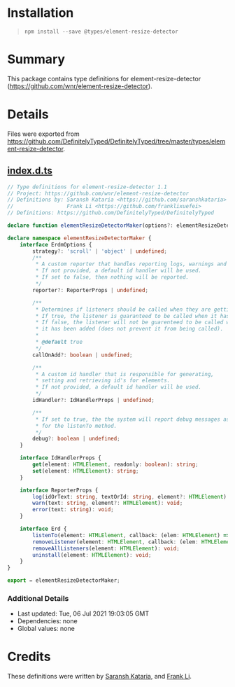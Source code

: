 # Installation
> `npm install --save @types/element-resize-detector`

# Summary
This package contains type definitions for element-resize-detector (https://github.com/wnr/element-resize-detector).

# Details
Files were exported from https://github.com/DefinitelyTyped/DefinitelyTyped/tree/master/types/element-resize-detector.
## [index.d.ts](https://github.com/DefinitelyTyped/DefinitelyTyped/tree/master/types/element-resize-detector/index.d.ts)
````ts
// Type definitions for element-resize-detector 1.1
// Project: https://github.com/wnr/element-resize-detector
// Definitions by: Saransh Kataria <https://github.com/saranshkataria>
//                 Frank Li <https://github.com/franklixuefei>
// Definitions: https://github.com/DefinitelyTyped/DefinitelyTyped

declare function elementResizeDetectorMaker(options?: elementResizeDetectorMaker.ErdmOptions): elementResizeDetectorMaker.Erd;

declare namespace elementResizeDetectorMaker {
    interface ErdmOptions {
        strategy?: 'scroll' | 'object' | undefined;
        /**
         * A custom reporter that handles reporting logs, warnings and errors.
         * If not provided, a default id handler will be used.
         * If set to false, then nothing will be reported.
         */
        reporter?: ReporterProps | undefined;

        /**
         * Determines if listeners should be called when they are getting added.
         * If true, the listener is guaranteed to be called when it has been added.
         * If false, the listener will not be guarenteed to be called when
         * it has been added (does not prevent it from being called).
         *
         * @default true
         */
        callOnAdd?: boolean | undefined;

        /**
         * A custom id handler that is responsible for generating,
         * setting and retrieving id's for elements.
         * If not provided, a default id handler will be used.
         */
        idHandler?: IdHandlerProps | undefined;

        /**
         * If set to true, the the system will report debug messages as default
         * for the listenTo method.
         */
        debug?: boolean | undefined;
    }

    interface IdHandlerProps {
        get(element: HTMLElement, readonly: boolean): string;
        set(element: HTMLElement): string;
    }

    interface ReporterProps {
        log(idOrText: string, textOrId: string, element?: HTMLElement): void;
        warn(text: string, element?: HTMLElement): void;
        error(text: string): void;
    }

    interface Erd {
        listenTo(element: HTMLElement, callback: (elem: HTMLElement) => void): void;
        removeListener(element: HTMLElement, callback: (elem: HTMLElement) => void): void;
        removeAllListeners(element: HTMLElement): void;
        uninstall(element: HTMLElement): void;
    }
}

export = elementResizeDetectorMaker;

````

### Additional Details
 * Last updated: Tue, 06 Jul 2021 19:03:05 GMT
 * Dependencies: none
 * Global values: none

# Credits
These definitions were written by [Saransh Kataria](https://github.com/saranshkataria), and [Frank Li](https://github.com/franklixuefei).
